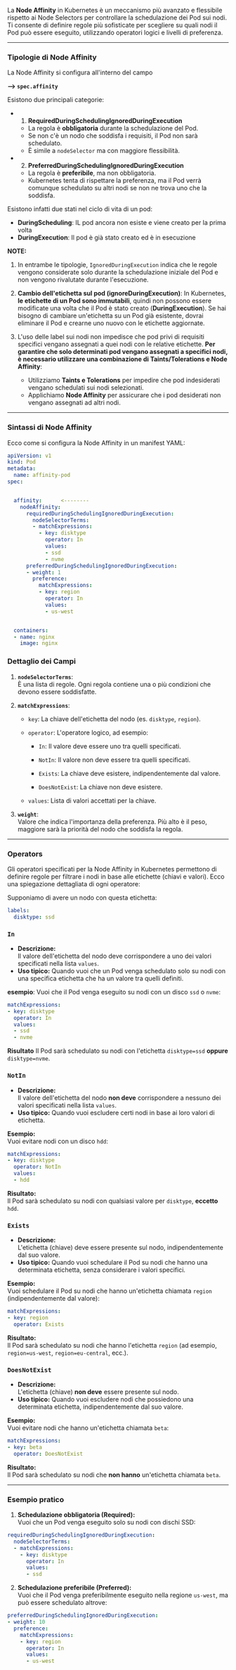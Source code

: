 La **Node Affinity** in Kubernetes è un meccanismo più avanzato e flessibile rispetto ai Node Selectors per controllare la schedulazione dei Pod sui nodi. Ti consente di definire regole più sofisticate per scegliere su quali nodi il Pod può essere eseguito, utilizzando operatori logici e livelli di preferenza.

***
### **Tipologie di Node Affinity**

La Node Affinity si configura all'interno del campo

**--> `spec.affinity`** 


Esistono due principali categorie:

- 1. **RequiredDuringSchedulingIgnoredDuringExecution**
    - La regola è **obbligatoria** durante la schedulazione del Pod.
    - Se non c'è un nodo che soddisfa i requisiti, il Pod non sarà schedulato.
    - È simile a `nodeSelector` ma con maggiore flessibilità.
    
- 2. **PreferredDuringSchedulingIgnoredDuringExecution**
    - La regola è **preferibile**, ma non obbligatoria.
    - Kubernetes tenta di rispettare la preferenza, ma il Pod verrà comunque schedulato su altri nodi se non ne trova uno che la soddisfa.


Esistono infatti due stati nel ciclo di vita di un pod:
- **DuringScheduling**: IL pod ancora non esiste e viene creato per la prima volta
- **DuringExecution**: Il pod è già stato creato ed è in esecuzione



**NOTE:** 
1. In entrambe le tipologie, `IgnoredDuringExecution` indica che le regole vengono considerate solo durante la schedulazione iniziale del Pod e non vengono rivalutate durante l'esecuzione.
   
2. **Cambio dell'etichetta sul pod (ignoreDuringExecution)**:
   In Kubernetes, **le etichette di un Pod sono immutabili**, quindi non possono essere modificate una volta che il Pod è stato creato (**DuringExecution**). Se hai bisogno di cambiare un'etichetta su un Pod già esistente, dovrai eliminare il Pod e crearne uno nuovo con le etichette aggiornate.

3. L'uso delle label sui nodi non impedisce che pod privi di requisiti specifici vengano assegnati a quei nodi con le relative etichette.
	**Per garantire che solo determinati pod vengano assegnati a specifici nodi, è necessario utilizzare una combinazione di Taints/Tolerations e Node Affinity**:

	- Utilizziamo **Taints e Tolerations** per impedire che pod indesiderati vengano schedulati sui nodi selezionati.
	- Applichiamo **Node Affinity** per assicurare che i pod desiderati non vengano assegnati ad altri nodi.


***
### **Sintassi di Node Affinity**

Ecco come si configura la Node Affinity in un manifest YAML:
```yaml
apiVersion: v1
kind: Pod
metadata:
  name: affinity-pod
spec:


  affinity:      <--------
    nodeAffinity:
      requiredDuringSchedulingIgnoredDuringExecution:
        nodeSelectorTerms: 
        - matchExpressions:
          - key: disktype
            operator: In
            values:
            - ssd
            - nvme
      preferredDuringSchedulingIgnoredDuringExecution:
      - weight: 1
        preference:
          matchExpressions:
          - key: region
            operator: In
            values:
            - us-west


  containers:
  - name: nginx
    image: nginx
```


### **Dettaglio dei Campi**

1. **`nodeSelectorTerms`**:  
    È una lista di regole. Ogni regola contiene una o più condizioni che devono essere soddisfatte.
    
2. **`matchExpressions`**:
    - `key`: La chiave dell'etichetta del nodo (es. `disktype`, `region`).
      
    - `operator`: L'operatore logico, ad esempio:
        - `In`: Il valore deve essere uno tra quelli specificati.
             
        - `NotIn`: Il valore non deve essere tra quelli specificati.
          
        - `Exists`: La chiave deve esistere, indipendentemente dal valore. 
          
        - `DoesNotExist`: La chiave non deve esistere.
          
    - `values`: Lista di valori accettati per la chiave.
    
1. **`weight`**:  
    Valore che indica l'importanza della preferenza. Più alto è il peso, maggiore sarà la priorità del nodo che soddisfa la regola.



***
### Operators
Gli operatori specificati per la Node Affinity in Kubernetes permettono di definire regole per filtrare i nodi in base alle etichette (chiavi e valori). Ecco una spiegazione dettagliata di ogni operatore:

Supponiamo di avere un nodo con questa etichetta:
```yaml
labels:
  disktype: ssd
```


### **`In`**

- **Descrizione:**  
    Il valore dell'etichetta del nodo deve corrispondere a uno dei valori specificati nella lista `values`.
- **Uso tipico:** Quando vuoi che un Pod venga schedulato solo su nodi con una specifica etichetta che ha un valore tra quelli definiti.

**esempio**:
Vuoi che il Pod venga eseguito su nodi con un disco `ssd` o `nvme`:
```yaml
matchExpressions:
- key: disktype
  operator: In
  values:
  - ssd
  - nvme
```

**Risultato**
Il Pod sarà schedulato su nodi con l'etichetta `disktype=ssd` **oppure** `disktype=nvme`.



### **`NotIn`**

- **Descrizione:**  
    Il valore dell'etichetta del nodo **non deve** corrispondere a nessuno dei valori specificati nella lista `values`.
- **Uso tipico:** Quando vuoi escludere certi nodi in base ai loro valori di etichetta.

**Esempio:**  
Vuoi evitare nodi con un disco `hdd`:
```yaml
matchExpressions:
- key: disktype
  operator: NotIn
  values:
  - hdd
```

**Risultato:**  
Il Pod sarà schedulato su nodi con qualsiasi valore per `disktype`, **eccetto** `hdd`.



### **`Exists`**

- **Descrizione:**  
    L'etichetta (chiave) deve essere presente sul nodo, indipendentemente dal suo valore.
- **Uso tipico:** Quando vuoi schedulare il Pod su nodi che hanno una determinata etichetta, senza considerare i valori specifici.

**Esempio:**  
Vuoi schedulare il Pod su nodi che hanno un'etichetta chiamata `region` (indipendentemente dal valore):
```yaml
matchExpressions:
- key: region
  operator: Exists
```

**Risultato:**  
Il Pod sarà schedulato su nodi che hanno l'etichetta `region` (ad esempio, `region=us-west`, `region=eu-central`, ecc.).



### **`DoesNotExist`**

- **Descrizione:**  
    L'etichetta (chiave) **non deve** essere presente sul nodo.
- **Uso tipico:** Quando vuoi escludere nodi che possiedono una determinata etichetta, indipendentemente dal suo valore.

**Esempio:**  
Vuoi evitare nodi che hanno un'etichetta chiamata `beta`:
```yaml
matchExpressions:
- key: beta
  operator: DoesNotExist
```

**Risultato:**  
Il Pod sarà schedulato su nodi che **non hanno** un'etichetta chiamata `beta`.



***
### **Esempio pratico**

1. **Schedulazione obbligatoria (Required):**  
    Vuoi che un Pod venga eseguito solo su nodi con dischi SSD:
    
```yaml
requiredDuringSchedulingIgnoredDuringExecution:
  nodeSelectorTerms:
  - matchExpressions:
    - key: disktype
      operator: In
      values:
      - ssd
```

2. **Schedulazione preferibile (Preferred):**  
	Vuoi che il Pod venga preferibilmente eseguito nella regione `us-west`, ma può essere schedulato altrove:
```yaml
preferredDuringSchedulingIgnoredDuringExecution:
- weight: 10
  preference:
    matchExpressions:
    - key: region
      operator: In
      values:
      - us-west
```

